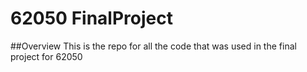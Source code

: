 # 62050 FinalProject
##Overview
This is the repo for all the code that was used in the final project for 62050
